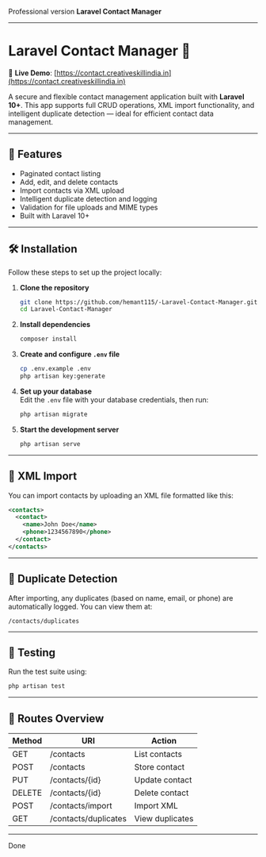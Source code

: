 Professional version **Laravel Contact Manager**

---

# Laravel Contact Manager 📇

🔗 **Live Demo**: [https://contact.creativeskillindia.in](https://contact.creativeskillindia.in)

A secure and flexible contact management application built with **Laravel 10+**. This app supports full CRUD operations, XML import functionality, and intelligent duplicate detection — ideal for efficient contact data management.

---

## 🚀 Features

- Paginated contact listing  
- Add, edit, and delete contacts  
- Import contacts via XML upload  
- Intelligent duplicate detection and logging  
- Validation for file uploads and MIME types  
- Built with Laravel 10+

---

## 🛠️ Installation

Follow these steps to set up the project locally:

1. **Clone the repository**  
   ```bash
   git clone https://github.com/hemant115/-Laravel-Contact-Manager.git
   cd Laravel-Contact-Manager
   ```

2. **Install dependencies**  
   ```bash
   composer install
   ```

3. **Create and configure `.env` file**  
   ```bash
   cp .env.example .env
   php artisan key:generate
   ```

4. **Set up your database**  
   Edit the `.env` file with your database credentials, then run:
   ```bash
   php artisan migrate
   ```

5. **Start the development server**  
   ```bash
   php artisan serve
   ```

---

## 📂 XML Import

You can import contacts by uploading an XML file formatted like this:

```xml
<contacts>
  <contact>
    <name>John Doe</name>
    <phone>1234567890</phone>
  </contact>
</contacts>
```

---

## 🧠 Duplicate Detection

After importing, any duplicates (based on name, email, or phone) are automatically logged. You can view them at:

```
/contacts/duplicates
```

---

## 🧪 Testing

Run the test suite using:

```bash
php artisan test
```

---

## 📌 Routes Overview

| Method | URI                   | Action          |
|--------|-----------------------|-----------------|
| GET    | /contacts             | List contacts   |
| POST   | /contacts             | Store contact   |
| PUT    | /contacts/{id}        | Update contact  |
| DELETE | /contacts/{id}        | Delete contact  |
| POST   | /contacts/import      | Import XML      |
| GET    | /contacts/duplicates  | View duplicates |

---

Done
